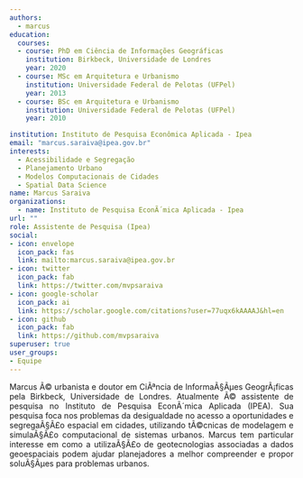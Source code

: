 ```yaml
---
authors:
  - marcus
education:
  courses:
  - course: PhD em Ciência de Informações Geográficas
    institution: Birkbeck, Universidade de Londres
    year: 2020
  - course: MSc em Arquitetura e Urbanismo
    institution: Universidade Federal de Pelotas (UFPel)
    year: 2013
  - course: BSc em Arquitetura e Urbanismo
    institution: Universidade Federal de Pelotas (UFPel)
    year: 2010

institution: Instituto de Pesquisa Econômica Aplicada - Ipea
email: "marcus.saraiva@ipea.gov.br"
interests:
  - Acessibilidade e Segregação
  - Planejamento Urbano
  - Modelos Computacionais de Cidades
  - Spatial Data Science
name: Marcus Saraiva
organizations:
  - name: Instituto de Pesquisa EconÃ´mica Aplicada - Ipea
url: ""
role: Assistente de Pesquisa (Ipea)
social:
- icon: envelope
  icon_pack: fas
  link: mailto:marcus.saraiva@ipea.gov.br
- icon: twitter
  icon_pack: fab
  link: https://twitter.com/mvpsaraiva
- icon: google-scholar
  icon_pack: ai
  link: https://scholar.google.com/citations?user=77uqx6kAAAAJ&hl=en
- icon: github
  icon_pack: fab
  link: https://github.com/mvpsaraiva
superuser: true
user_groups:
- Equipe
---
```


<p align="justify">
Marcus Ã© urbanista e doutor em CiÃªncia de InformaÃ§Ãµes GeogrÃ¡ficas pela Birkbeck, Universidade de Londres. Atualmente Ã© assistente de pesquisa no Instituto de Pesquisa EconÃ´mica Aplicada (IPEA). Sua pesquisa foca nos problemas da desigualdade no acesso a oportunidades e segregaÃ§Ã£o espacial em cidades, utilizando tÃ©cnicas de modelagem e simulaÃ§Ã£o computacional de sistemas urbanos. Marcus tem particular interesse em como a utilizaÃ§Ã£o de geotecnologias associadas a dados geoespaciais podem ajudar planejadores a melhor compreender e propor soluÃ§Ãµes para problemas urbanos.
</p>
